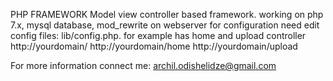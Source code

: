 PHP FRAMEWORK Model view controller based framework. working on php 7.x, mysql database, mod_rewrite on webserver for configuration need edit config files: lib/config.php. for example has home and upload controller http://yourdomain/ http://yourdomain/home http://yourdomain/upload

For more information connect me: archil.odishelidze@gmail.com